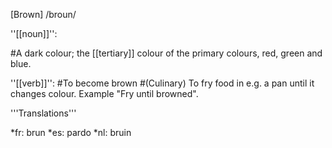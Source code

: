 [Brown]  /broun/

''[[noun]]'':

#A dark colour; the [[tertiary]] colour of the primary colours, red, green and blue.

''[[verb]]'':
#To become brown
#(Culinary) To fry food in e.g. a pan until it changes colour. Example "Fry until browned".


'''Translations'''

*fr: brun
*es: pardo
*nl: bruin
